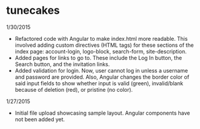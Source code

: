 # tunecakes
1/30/2015
- Refactored code with Angular to make index.html more readable. This involved adding custom directives (HTML tags) for these sections of the index page: account-login, logo-block, search-form, site-description.
- Added pages for links to go to. These include the Log In button, the Search button, and the invitation links.
- Added validation for login. Now, user cannot log in unless a username and password are provided. Also, Angular changes the border color of said input fields to show whether input is valid (green), invalid/blank because of deletion (red), or pristine (no color).

1/27/2015
- Initial file upload showcasing sample layout. Angular components have not been added yet.
